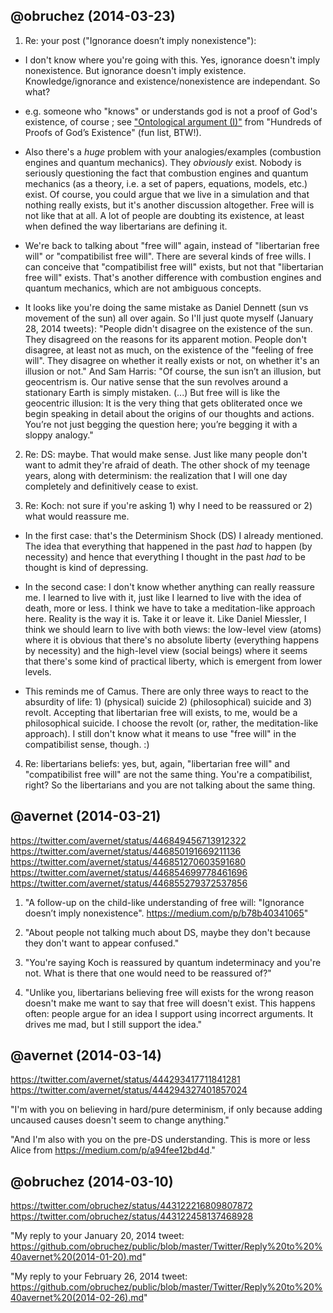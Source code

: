 ## @obruchez (2014-03-23)

1) Re: your post ("Ignorance doesn’t imply nonexistence"):

* I don't know where you're going with this. Yes, ignorance doesn't imply nonexistence. But ignorance doesn't imply existence. Knowledge/ignorance and existence/nonexistence are independant. So what?

* e.g. someone who "knows" or understands god is not a proof of God's existence, of course ; see ["Ontological argument (I)"](http://www.godlessgeeks.com/LINKS/GodProof.htm) from "Hundreds of Proofs of God’s Existence" (fun list, BTW!).

* Also there's a *huge* problem with your analogies/examples (combustion engines and quantum mechanics). They *obviously* exist. Nobody is seriously questioning the fact that combustion engines and quantum mechanics (as a theory, i.e. a set of papers, equations, models, etc.) exist. Of course, you could argue that we live in a simulation and that nothing really exists, but it's another discussion altogether. Free will is not like that at all. A lot of people are doubting its existence, at least when defined the way libertarians are defining it.

* We're back to talking about "free will" again, instead of "libertarian free will" or "compatibilist free will". There are several kinds of free wills. I can conceive that "compatibilist free will" exists, but not that "libertarian free will" exists. That's another difference with combustion engines and quantum mechanics, which are not ambiguous concepts.

* It looks like you're doing the same mistake as Daniel Dennett (sun vs movement of the sun) all over again. So I'll just quote myself (January 28, 2014 tweets): "People didn't disagree on the existence of the sun. They disagreed on the reasons for its apparent motion. People don't disagree, at least not as much, on the existence of the "feeling of free will". They disagree on whether it really exists or not, on whether it's an illusion or not." And Sam Harris: "Of course, the sun isn’t an illusion, but geocentrism is. Our native sense that the sun revolves around a stationary Earth is simply mistaken. (...) But free will is like the geocentric illusion: It is the very thing that gets obliterated once we begin speaking in detail about the origins of our thoughts and actions. You’re not just begging the question here; you’re begging it with a sloppy analogy."
 
2) Re: DS: maybe. That would make sense. Just like many people don't want to admit they're afraid of death. The other shock of my teenage years, along with determinism: the realization that I will one day completely and definitively cease to exist.

3) Re: Koch: not sure if you're asking 1) why I need to be reassured or 2) what would reassure me.

* In the first case: that's the Determinism Shock (DS) I already mentioned. The idea that everything that happened in the past *had* to happen (by necessity) and hence that everything I thought in the past *had* to be thought is kind of depressing.

* In the second case: I don't know whether anything can really reassure me. I learned to live with it, just like I learned to live with the idea of death, more or less. I think we have to take a meditation-like approach here. Reality is the way it is. Take it or leave it. Like Daniel Miessler, I think we should learn to live with both views: the low-level view (atoms) where it is obvious that there's no absolute liberty (everything happens by necessity) and the high-level view (social beings) where it seems that there's some kind of practical liberty, which is emergent from lower levels.

* This reminds me of Camus. There are only three ways to react to the absurdity of life: 1) (physical) suicide 2) (philosophical) suicide and 3) revolt. Accepting that libertarian free will exists, to me, would be a philosophical suicide. I choose the revolt (or, rather, the meditation-like approach). I still don't know what it means to use "free will" in the compatibilist sense, though. :)

4) Re: libertarians beliefs: yes, but, again, "libertarian free will" and "compatibilist free will" are not the same thing. You're a compatibilist, right? So the libertarians and you are not talking about the same thing.

## @avernet (2014-03-21)

https://twitter.com/avernet/status/446849456713912322<br>
https://twitter.com/avernet/status/446850191669211136<br>
https://twitter.com/avernet/status/446851270603591680<br>
https://twitter.com/avernet/status/446854699778461696<br>
https://twitter.com/avernet/status/446855279372537856<br>

1) "A follow-up on the child-like understanding of free will: "Ignorance doesn’t imply nonexistence". https://medium.com/p/b78b40341065"

2) "About people not talking much about DS, maybe they don't because they don't want to appear confused."

3) "You're saying Koch is reassured by quantum indeterminacy and you're not. What is there that one would need to be reassured of?"

4) "Unlike you, libertarians believing free will exists for the wrong reason doesn't make me want to say that free will doesn't exist. This happens often: people argue for an idea I support using incorrect arguments. It drives me mad, but I still support the idea."

## @avernet (2014-03-14)

https://twitter.com/avernet/status/444293417711841281<br>
https://twitter.com/avernet/status/444294327401857024<br>

"I'm with you on believing in hard/pure determinism, if only because adding uncaused causes doesn't seem to change anything." 

"And I'm also with you on the pre-DS understanding. This is more or less Alice from https://medium.com/p/a94fee12bd4d."

## @obruchez (2014-03-10)

https://twitter.com/obruchez/status/443122216809807872<br>
https://twitter.com/obruchez/status/443122458137468928<br>

"My reply to your January 20, 2014 tweet: https://github.com/obruchez/public/blob/master/Twitter/Reply%20to%20%40avernet%20(2014-01-20).md"

"My reply to your February 26, 2014 tweet: https://github.com/obruchez/public/blob/master/Twitter/Reply%20to%20%40avernet%20(2014-02-26).md"
